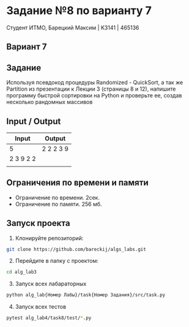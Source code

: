 # Задание №8 по варианту 7
Студент ИТМО, Барецкий Максим | K3141 | 465136

## Вариант 7

## Задание 
Используя псевдокод процедуры Randomized - QuickSort, а так же Partition
из презентации к Лекции 3 (страницы 8 и 12), напишите программу быстрой
сортировки на Python и проверьте ее, создав несколько рандомных массивов


## Input / Output 

| Input    | Output   |
|----------|----------|
| 5        | 2 2 2 3 9|
| 2 3 9 2 2|          |
|          |          |

## Ограничения по времени и памяти

- Ограничение по времени. 2сек.
- Ограничение по памяти. 256 мб.


## Запуск проекта

1. Клонируйте репозиторий:
```bash
git clone https://github.com/bareckij/algs_labs.git
```

2. Перейдите в папку с проектом:
```bash
cd alg_lab3
```

3. Запуск всех лабараторных
```bash
python alg_lab{Номер Лабы}/task{Номер Задания}/src/task.py
```

4. Запуск всех тестов
```bash
pytest alg_lab4/task8/test/*.py
```

